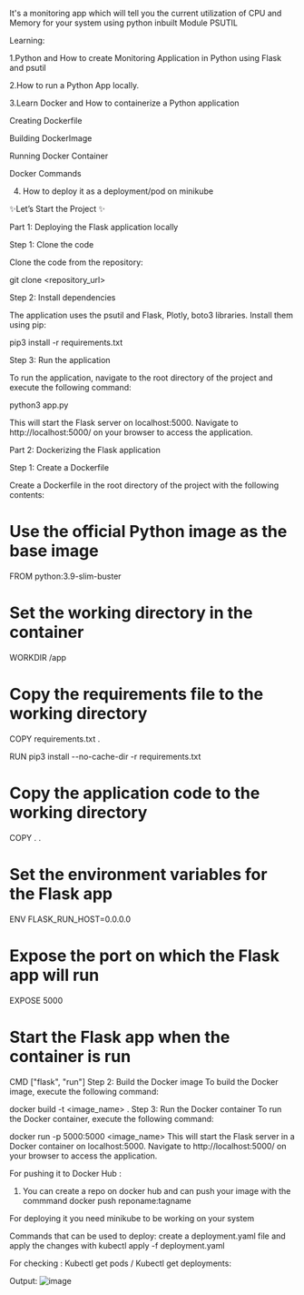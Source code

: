 It's a monitoring app which will tell you the current utilization of CPU and Memory for  your system using python inbuilt Module PSUTIL

Learning:
 
1.Python and How to create Monitoring Application in Python using Flask and psutil

2.How to run a Python App locally.

3.Learn Docker and How to containerize a Python application

  Creating Dockerfile

  Building DockerImage

  Running Docker Container

  Docker Commands

4. How to deploy it as a deployment/pod  on minikube

✨Let’s Start the Project ✨

Part 1: Deploying the Flask application locally

Step 1: Clone the code

Clone the code from the repository:

git clone <repository_url>

Step 2: Install dependencies

The application uses the psutil and Flask, Plotly, boto3 libraries. Install them using pip:

pip3 install -r requirements.txt

Step 3: Run the application

To run the application, navigate to the root directory of the project and execute the following command:

python3 app.py

This will start the Flask server on localhost:5000. Navigate to http://localhost:5000/ on your browser to access the application.

Part 2: Dockerizing the Flask application

Step 1: Create a Dockerfile

Create a Dockerfile in the root directory of the project with the following contents:

# Use the official Python image as the base image
FROM python:3.9-slim-buster

# Set the working directory in the container
WORKDIR /app

# Copy the requirements file to the working directory
COPY requirements.txt .

RUN pip3 install --no-cache-dir -r requirements.txt

# Copy the application code to the working directory
COPY . .

# Set the environment variables for the Flask app
ENV FLASK_RUN_HOST=0.0.0.0

# Expose the port on which the Flask app will run
EXPOSE 5000

# Start the Flask app when the container is run
CMD ["flask", "run"]
Step 2: Build the Docker image
To build the Docker image, execute the following command:

docker build -t <image_name> .
Step 3: Run the Docker container
To run the Docker container, execute the following command:

docker run -p 5000:5000 <image_name>
This will start the Flask server in a Docker container on localhost:5000. Navigate to http://localhost:5000/ on your browser to access the application.

For pushing it to Docker Hub :

1. You can create a repo on docker  hub and can push  your image with the commmand docker push reponame:tagname

For deploying it you need minikube to be working on your system

Commands that can be used to deploy: create a deployment.yaml file and apply the changes with kubectl apply -f deployment.yaml

For checking  : Kubectl get pods / Kubectl get deployments:

Output:
![image](https://github.com/user-attachments/assets/f88f797f-a807-46e6-9436-46986a9eee69)
